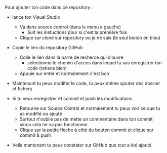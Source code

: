 Pour ajouter ton code dans ce repository :

- lance ton Visual Studio
    - Va dans source control (dans le menu à gauche)
        - Suit les instuctions pour si c'est la première fois
    - Clique sur clone sur repository ou je ne sais (le seul biuton en bleu)

- Copie le lien du repository GitHub
    
    - Colle le lien dans la barre de recherce qui s'ouvre
        - selectionne le chemin d'acces dans lequel tu vas enregistrer ton code (retiens bien)
    - Appuie sur enter et normalement c'est bon

- Maintenant tu peux modifer le code, tu peux même ajouter des dossier et fichers

- Si tu veux enregistrer et commit et push les modifications
    - Retourne sur Source Control et normalement tu peux voir ce que tu as modifié ou ajouté
    - Surtout n'oublie pas de mette un commentaire dans ton commit sinon cela ne va pas fonctionner
    - Clique sur la petite flèche à côté du bouton commit et clique sur commit & push

- Voilà mantenant tu peux constater sur GitHub que tout a été ajouté.
